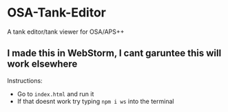 # OSA-Tank-Editor
A tank editor/tank viewer for OSA/APS++

## I made this in WebStorm, I cant garuntee this will work elsewhere
Instructions:
- Go to `index.html` and run it
- If that doesnt work try typing `npm i ws` into the terminal
